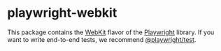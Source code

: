 # playwright-webkit

This package contains the [WebKit](https://www.webkit.org/) flavor of the [Playwright](http://github.com/microsoft/playwright) library. If you want to write end-to-end tests, we recommend [@playwright/test](https://playwright.dev/docs/intro).
